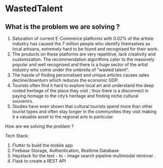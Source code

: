 # WastedTalent


## What is the problem we are solving ?

1. Saturation of current E-Commerce platforms with 0.02% of the artiste industry has caused the 7 million people who identify themselves as local artisans, extremely hard to be found and recognised for their work. 
2. The products on these platforms are very repetitive, lack creativity and customization. The recommendation algorithms cater to the massively popular and well recognised and there is a huge sector of the artist industry who come under the umbrella of "wasted talent". 
3. The hassle of finding personalised and unique articles causes sales decline/downturn which reduces the economic GDP.
4. Tourists often find it hard to explore local art and understand the deep rooted heritage of the place they visit ; thus there is a disconnect in paying homage to the city’s heritage and finding niche cultural souvenirs. 
5. Studies have even shown that cultural tourists spend more than other tourist types and often stay longer in the communities they visit making it a valuable asset to the regional arts in particular.

How are we solving the problem ? 


Tech Stack: 

1. Flutter to build the mobile app
2. Firebase Storage, Authentication, Realtime Database
3. Haystack for the text - to - image search pipeline multimodal retreiver . 
4. Flask to create a REST API


